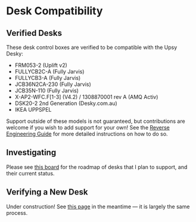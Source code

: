 # Desk Compatibility

## Verified Desks

These desk control boxes are verified to be compatible with the Upsy Desky:

- FRM053-2 (Uplift v2)
- FULLYCB2C-A (Fully Jarvis)
- FULLYCB3-A (Fully Jarvis)
- JCB36N2CA-230 (Fully Jarvis)
- JCB35N-110 (Fully Jarvis)
- X-AP2-WFC.F\[1-3\] (V4.2) / 1308870001 rev A (AMQ Activ)
- DSK20-2 2nd Generation (Desky.com.au)
- IKEA UPPSPEL

Support outside of these models is not guaranteed, but contributions are welcome if you wish to add support for your own! See the [Reverse Engineering Guide](../advanced/reverse-engineering/index.md) for more detailed instructions on how to do so.

## Investigating

Please see [this board](https://github.com/users/tjhorner/projects/2/views/1) for the roadmap of desks that I plan to support, and their current status.

## Verifying a New Desk

Under construction! See [this page](https://github.com/tjhorner/wifi-desk-controller/wiki/Desk-Compatibility#verifying-a-new-desk) in the meantime — it is largely the same process.